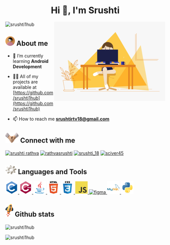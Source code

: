 <h1 align="center">Hi 👋, I'm Srushti </h1>
<img src="hello.gif" align="right" height="250px" width="350px">
<p align="left"> <img src="https://komarev.com/ghpvc/?username=srushti1hub&label=Profile%20Views&color=0e75b6&style=flat" alt="srushti1hub" /> </p>
<h2><img src="girl icon.png" height="30px" width="30px"> About me</h2>

- 🌱 I’m currently learning **Android Development**

- 👨‍💻 All of my projects are available at [https://github.com/srushti1hub](https://github.com/srushti1hub)

- 📫 How to reach me **srushtirtv18@gmail.com**

<h2><img src="handshake.png" height="32px" width="42px"> Connect with me</h2>
<p align="left">
<a href="https://linkedin.com/in/srushti-rathva-7913961b8" target="blank"><img align="center" src="https://raw.githubusercontent.com/rahuldkjain/github-profile-readme-generator/master/src/images/icons/Social/linked-in-alt.svg" alt="srushti rathva" height="30" width="40" /></a>
<a href="https://instagram.com/rathvasrushti" target="blank"><img align="center" src="https://raw.githubusercontent.com/rahuldkjain/github-profile-readme-generator/master/src/images/icons/Social/instagram.svg" alt="rathvasrushti" height="30" width="40" /></a>
<a href="https://www.codechef.com/users/srushti_18" target="blank"><img align="center" src="https://cdn.jsdelivr.net/npm/simple-icons@3.1.0/icons/codechef.svg" alt="srushti_18" height="30" width="40" /></a>
<a href="https://www.hackerrank.com/sciver45" target="blank"><img align="center" src="https://raw.githubusercontent.com/rahuldkjain/github-profile-readme-generator/master/src/images/icons/Social/hackerrank.svg" alt="sciver45" height="30" width="40" /></a>
</p>

<h2><img src="tools.png" height="28px" width="35px"> Languages and Tools</h2>
<p align="left"> <a href="https://www.cprogramming.com/" target="_blank" rel="noreferrer"> <img src="https://raw.githubusercontent.com/devicons/devicon/master/icons/c/c-original.svg" alt="c" width="40" height="40"/> </a> <a href="https://www.w3schools.com/cpp/" target="_blank" rel="noreferrer"> <img src="https://raw.githubusercontent.com/devicons/devicon/master/icons/cplusplus/cplusplus-original.svg" alt="cplusplus" width="40" height="40"/> </a> <a href="https://www.java.com" target="_blank" rel="noreferrer"> <img src="https://raw.githubusercontent.com/devicons/devicon/master/icons/java/java-original.svg" alt="java" width="40" height="40"/> </a> <a href="https://www.w3.org/html/" target="_blank" rel="noreferrer"> <img src="https://raw.githubusercontent.com/devicons/devicon/master/icons/html5/html5-original-wordmark.svg" alt="html5" width="40" height="40"/> </a> <a href="https://www.w3schools.com/css/" target="_blank" rel="noreferrer"> <img src="https://raw.githubusercontent.com/devicons/devicon/master/icons/css3/css3-original-wordmark.svg" alt="css3" width="40" height="40"/> </a> <a href="https://developer.mozilla.org/en-US/docs/Web/JavaScript" target="_blank" rel="noreferrer"> <img src="https://raw.githubusercontent.com/devicons/devicon/master/icons/javascript/javascript-original.svg" alt="javascript" width="40" height="40"/> </a>  <a href="https://www.figma.com/" target="_blank" rel="noreferrer"> <img src="https://www.vectorlogo.zone/logos/figma/figma-icon.svg" alt="figma" width="40" height="40"/> </a><a href="https://www.mysql.com/" target="_blank" rel="noreferrer"> <img src="https://raw.githubusercontent.com/devicons/devicon/master/icons/mysql/mysql-original-wordmark.svg" alt="mysql" width="40" height="40"/> </a> <a href="https://www.python.org" target="_blank" rel="noreferrer"> <img src="https://raw.githubusercontent.com/devicons/devicon/master/icons/python/python-original.svg" alt="python" width="40" height="40"/> </a> </p>

<h2><img src="github stats.png" height="40px" width="25px"> Github stats</h2>
<p><img align="center" src="https://github-readme-stats.vercel.app/api/top-langs?username=srushti1hub&show_icons=true&locale=en&layout=compact" alt="srushti1hub" /></p>

<p><img align="center" src="https://github-readme-streak-stats.herokuapp.com/?user=srushti1hub&" alt="srushti1hub" /></p>
